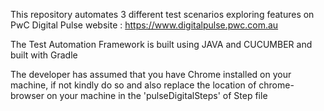 This repository automates 3 different test scenarios exploring features on PwC Digital Pulse website : https://www.digitalpulse.pwc.com.au

The Test Automation Framework is built using JAVA and CUCUMBER and built with Gradle

The developer has assumed that you have Chrome installed on your machine, if not kindly do so and also replace the location of chrome-browser on your machine in the 'pulseDigitalSteps' of Step file

